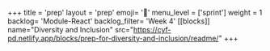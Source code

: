 +++
title = 'prep'
layout = 'prep'
emoji= '📝'
menu_level = ['sprint']
weight = 1
backlog= 'Module-React'
backlog_filter= 'Week 4'
[[blocks]]
name="Diversity and Inclusion"
src="https://cyf-pd.netlify.app/blocks/prep-for-diversity-and-inclusion/readme/"
+++


